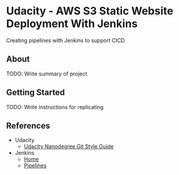 # Udacity - AWS S3 Static Website Deployment With Jenkins

Creating pipelines with Jenkins to support CICD

## About

TODO: Write summary of project

## Getting Started

TODO: Write instructions for replicating

## References

- Udacity
    - [Udacity Nanodegree Git Style Guide](https://udacity.github.io/git-styleguide/)
- Jenkins
    - [Home](https://www.jenkins.io/)
    - [Pipelines](https://www.jenkins.io/doc/book/pipeline/)

